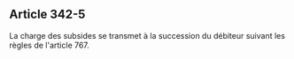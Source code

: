 Article 342-5
----
La charge des subsides se transmet à la succession du débiteur suivant les
règles de l'article 767.
